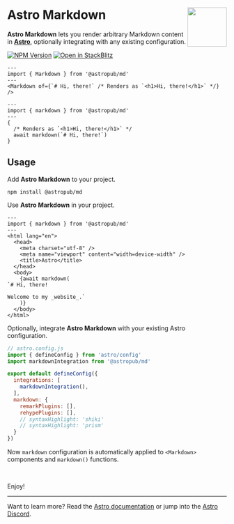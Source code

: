 # Astro Markdown <img src="https://jonneal.dev/astro-logo.svg" alt="" width="90" height="90" align="right">

**Astro Markdown** lets you render arbitrary Markdown content in **[Astro](https://astro.build)**, optionally integrating with any existing configuration.

[![NPM Version][npm-img]][npm-url]
[![Open in StackBlitz][stackblitz-img]][stackblitz-url]

```astro
---
import { Markdown } from '@astropub/md'
---
<Markdown of={`# Hi, there!` /* Renders as `<h1>Hi, there!</h1>` */} />
```

```astro
---
import { markdown } from '@astropub/md'
---
{
  /* Renders as `<h1>Hi, there!</h1>` */
  await markdown(`# Hi, there!`)
}
```

## Usage

Add **Astro Markdown** to your project.

```shell
npm install @astropub/md
```

Use **Astro Markdown** in your project.

```astro
---
import { markdown } from '@astropub/md'
---
<html lang="en">
  <head>
    <meta charset="utf-8" />
    <meta name="viewport" content="width=device-width" />
    <title>Astro</title>
  </head>
  <body>
    {await markdown(
`# Hi, there!

Welcome to my _website_.`
    )}
  </body>
</html>
```

Optionally, integrate **Astro Markdown** with your existing Astro configuration.

```js
// astro.config.js
import { defineConfig } from 'astro/config'
import markdownIntegration from '@astropub/md'

export default defineConfig({
  integrations: [
    markdownIntegration(),
  ],
  markdown: {
    remarkPlugins: [],
    rehypePlugins: [],
    // syntaxHighlight: 'shiki'
    // syntaxHighlight: 'prism'
  }
})
```

Now `markdown` configuration is automatically applied to `<Markdown>` components and `markdown()` functions.

<br />

Enjoy!

---

Want to learn more?
Read the [Astro documentation][docs-url] or jump into the [Astro Discord][chat-url].

[chat-url]: https://astro.build/chat
[docs-url]: https://github.com/withastro/astro

[npm-img]: https://img.shields.io/npm/v/@astropub/md?color=%23444&label=&labelColor=%23CB0000&logo=data:image/svg+xml;base64,PHN2ZyB4bWxucz0iaHR0cDovL3d3dy53My5vcmcvMjAwMC9zdmciIHZpZXdCb3g9IjE1MCAxNTAgNDAwIDQwMCIgZmlsbD0iI0ZGRiI+PHBhdGggZD0iTTE1MCA1NTBoMjAwVjI1MGgxMDB2MzAwaDEwMFYxNTBIMTUweiIvPjwvc3ZnPg==&style=for-the-badge
[npm-url]: https://www.npmjs.com/package/@astropub/md
[stackblitz-img]: https://img.shields.io/badge/-Open%20in%20Stackblitz-%231374EF?color=%23444&labelColor=%231374EF&logo=data:image/svg+xml;base64,PHN2ZyB4bWxucz0iaHR0cDovL3d3dy53My5vcmcvMjAwMC9zdmciIHZpZXdCb3g9IjEwIDggMTIgMTgiIGhlaWdodD0iMTgiIGZpbGw9IiNGRkYiPjxwYXRoIGQ9Ik0xMCAxNy42aDUuMmwtMyA3LjRMMjIgMTQuNGgtNS4ybDMtNy40TDEwIDE3LjZaIi8+PC9zdmc+&style=for-the-badge
[stackblitz-url]: https://stackblitz.com/github/astro-community/md
